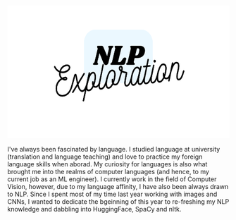 <p align="center">
  <img width="700" height="300" src="https://github.com/HeleneFabia/nlp-exploration/blob/main/images/NLP%20Exploration.png">
</p>

I've always been fascinated by language. I studied language at university (translation and language teaching) and love to practice my foreign language skills when aborad. My curiosity for languages is also what brought me into the realms of computer languages (and hence, to my current job as an ML engineer). I currently work in the field of Computer Vision, however, due to my language affinity, I have also been always drawn to NLP. Since I spent most of my time last year working with images and CNNs, I wanted to dedicate the bgeinning of this year to re-freshing my NLP knowledge and dabbling into HuggingFace, SpaCy and nltk. 

